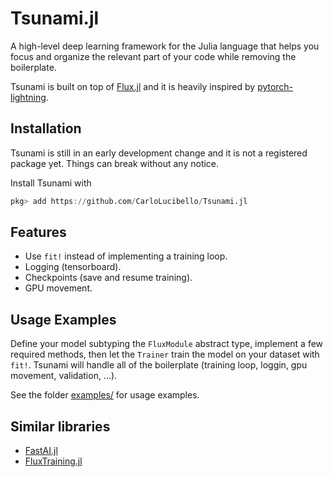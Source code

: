 # Tsunami.jl

A high-level deep learning framework for the Julia language 
that helps you focus and organize the relevant part of your code
while removing the boilerplate. 

Tsunami  is built on top of [Flux.jl](https://github.com/FluxML/Flux.jl)
and it is heavily inspired by [pytorch-lightning](https://pytorch-lightning.readthedocs.io/en/latest/).


## Installation 

Tsunami is still in an early development change and it is not a registered package yet. 
Things can break without any notice. 

Install Tsunami with 
```julia
pkg> add https://github.com/CarloLucibello/Tsunami.jl
```

## Features

- Use `fit!` instead of implementing a training loop.
- Logging (tensorboard).
- Checkpoints (save and resume training).
- GPU movement.

## Usage Examples

Define your model subtyping the `FluxModule` abstract type, implement a few required methods, then let the `Trainer`
train the model on your dataset with `fit!`. Tsunami will handle all of the boilerplate (training loop, loggin, gpu movement, validation, ...).

See the folder [examples/](https://github.com/CarloLucibello/Tsunami.jl/tree/main/examples) for usage examples.

## Similar libraries 

- [FastAI.jl](https://github.com/FluxML/FastAI.jl)
- [FluxTraining.jl](https://github.com/FluxML/FluxTraining.jl)

